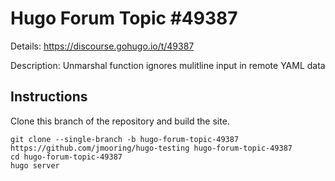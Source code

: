 # Hugo Forum Topic #49387

Details: <https://discourse.gohugo.io/t/49387>

Description: Unmarshal function ignores mulitline input in remote YAML data

## Instructions

Clone this branch of the repository and build the site.

```text
git clone --single-branch -b hugo-forum-topic-49387 https://github.com/jmooring/hugo-testing hugo-forum-topic-49387
cd hugo-forum-topic-49387
hugo server
```
